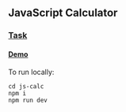 ## JavaScript Calculator

### [Task](task.md)

#### [Demo](https://fcc-js-calc.netlify.app)

To run locally:

    cd js-calc
    npm i
    npm run dev
